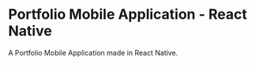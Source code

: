 # Portfolio Mobile Application - React Native

A Portfolio Mobile Application made in React Native.
